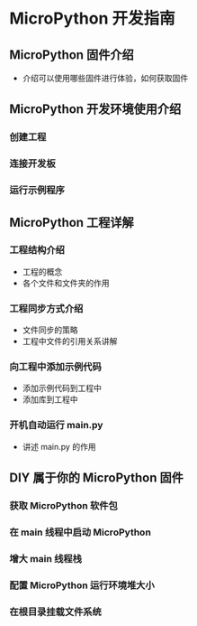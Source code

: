 # MicroPython 开发指南

## MicroPython 固件介绍
- 介绍可以使用哪些固件进行体验，如何获取固件

## MicroPython 开发环境使用介绍

### 创建工程
### 连接开发板
### 运行示例程序

## MicroPython 工程详解

### 工程结构介绍
- 工程的概念
- 各个文件和文件夹的作用

### 工程同步方式介绍
- 文件同步的策略
- 工程中文件的引用关系讲解

### 向工程中添加示例代码
- 添加示例代码到工程中
- 添加库到工程中

### 开机自动运行 main.py
- 讲述 main.py 的作用

## DIY 属于你的 MicroPython 固件 

### 获取 MicroPython 软件包
### 在 main 线程中启动 MicroPython
### 增大 main 线程栈
### 配置 MicroPython 运行环境堆大小
### 在根目录挂载文件系统